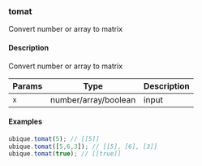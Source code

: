 ### tomat
Convert number or array to matrix


#### Description

Convert number or array to matrix


|Params|Type|Description
|---------|----|-----------
|`x` | number/array/boolean | input


#### Examples

```js
ubique.tomat(5); // [[5]]
ubique.tomat([5,6,3]); // [[5], [6], [3]]
ubique.tomat(true); // [[true]]
```


